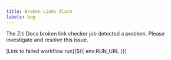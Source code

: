 ```yaml
---
title: Broken Links Alarm
labels: bug
---
```


The Ziti Docs broken link checker job detected a problem. Please investigate and resolve this issue.

[Link to failed workflow run](${{ env.RUN_URL }})
